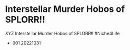 # Interstellar Murder Hobos of SPLORR!!

XYZ Interstellar Murder Hobos of SPLORR!! #Niche4Life

* 001 20221031